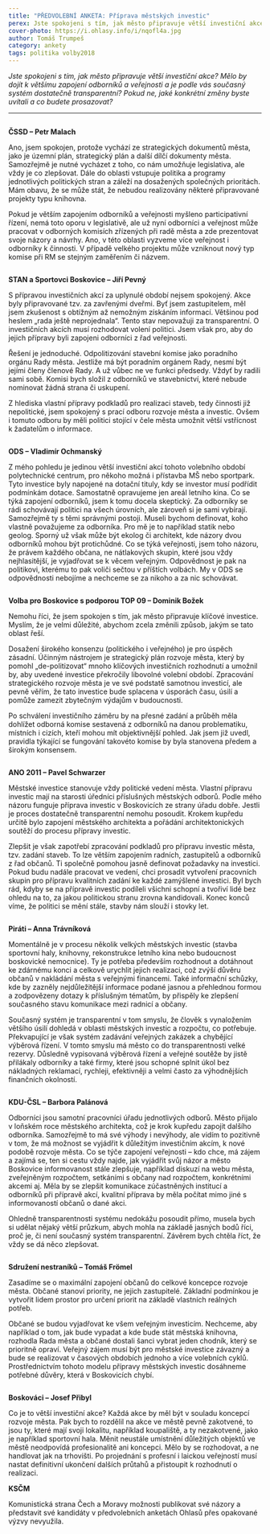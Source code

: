 ```yaml
---
title: "PŘEDVOLEBNÍ ANKETA: Příprava městských investic"
perex: Jste spokojeni s tím, jak město připravuje větší investiční akce? Mělo by dojít k většímu zapojení odborníků a veřejnosti a je podle vás současný systém dostatečně transparentní?
cover-photo: https://i.ohlasy.info/i/nqofl4a.jpg
author: Tomáš Trumpeš
category: ankety
tags: politika volby2018
---
```


*Jste spokojeni s tím, jak město připravuje větší investiční akce? Mělo by dojít k většímu zapojení odborníků a veřejnosti a je podle vás současný systém dostatečně transparentní? Pokud ne, jaké konkrétní změny byste uvítali a co budete prosazovat?*

---

<img class="profile-picture" src="https://i.ohlasy.info/i/hdayrco.jpg" alt="" />

**ČSSD – Petr Malach**

Ano, jsem spokojen, protože vychází ze strategických dokumentů města, jako je územní plán, strategický plán a další dílčí dokumenty města. Samozřejmě je nutné vycházet z toho, co nám umožňuje legislativa, ale vždy je co zlepšovat. Dále do oblasti vstupuje politika a programy jednotlivých politických stran a záleží na dosažených společných prioritách. Mám obavu, že se může stát, že nebudou realizovány některé připravované projekty typu knihovna.

Pokud je větším zapojením odborníků a veřejnosti myšleno participativní řízení, nemá toto oporu v legislativě, ale už nyní odborníci a veřejnost může pracovat v odborných komisích zřízených při radě města a zde prezentovat svoje názory a návrhy. Ano, v této oblasti vyzveme více veřejnost i odborníky k činnosti. V případě velkého projektu může vzniknout nový typ komise při RM se stejným zaměřením či názvem.

<img class="profile-picture" src="https://i.ohlasy.info/i/mhqqots.jpg" alt="" />

**STAN a Sportovci Boskovice – Jiří Pevný**

S přípravou investičních akcí za uplynulé období nejsem spokojený. Akce byly připravované tzv. za zavřenými dveřmi. Byť jsem zastupitelem, měl jsem zkušenost s obtížným až nemožným získáním informací. Většinou pod heslem „rada ještě neprojednala“. Tento stav nepovažuji za transparentní. O investičních akcích musí rozhodovat volení politici. Jsem však pro, aby do jejich přípravy byli zapojeni odborníci z řad veřejnosti.

Řešení je jednoduché. Odpolitizování stavební komise jako poradního orgánu Rady města. Jestliže má být poradním orgánem Rady, nesmí být jejími členy členové Rady. A už vůbec ne ve funkci předsedy. Vždyť by radili sami sobě. Komisi bych složil z odborníků ve stavebnictví, které nebude nominovat žádná strana či uskupení.

Z hlediska vlastní přípravy podkladů pro realizaci staveb, tedy činnosti již nepolitické, jsem spokojený s prací odboru rozvoje města a investic. Ovšem i tomuto odboru by měli politici stojící v čele města umožnit větší vstřícnost k žadatelům o informace.

<img class="profile-picture" src="https://i.ohlasy.info/i/1nfgpri.jpg" alt="" />

**ODS – Vladimír Ochmanský**

Z mého pohledu je jedinou větší investiční akcí tohoto volebního období polytechnické centrum, pro někoho možná i přístavba MŠ nebo sportpark. Tyto investice byly napojené na dotační tituly, kdy se investor musí podřídit podmínkám dotace. Samostatně opravujeme jen areál letního kina. Co se týká zapojení odborníků, jsem k tomu docela skeptický. Za odborníky se rádi schovávají politici na všech úrovních, ale zároveň si je sami vybírají. Samozřejmě ty s těmi správnými postoji. Museli bychom definovat, koho vlastně považujeme za odborníka. Pro mě je to například statik nebo geolog. Sporný už však může být ekolog či architekt, kde názory dvou odborníků mohou být protichůdné. Co se týká veřejnosti, jsem toho názoru, že právem každého občana, ne nátlakových skupin, které jsou vždy nejhlasitější, je vyjadřovat se k věcem veřejným. Odpovědnost je pak na politikovi, kterému to pak voliči sečtou v příštích volbách. My v ODS se odpovědnosti nebojíme a nechceme se za nikoho a za nic schovávat.

<img class="profile-picture" src="https://i.ohlasy.info/i/urxzznb.jpg" alt="" />

**Volba pro Boskovice s podporou TOP 09 – Dominik Božek**

Nemohu říci, že jsem spokojen s tím, jak město připravuje klíčové investice. Myslím, že je velmi důležité, abychom zcela změnili způsob, jakým se tato oblast řeší.

Dosažení širokého konsenzu (politického i veřejného) je pro úspěch zásadní. Účinným nástrojem je strategický plán rozvoje města, který by pomohl „de-politizovat“ mnoho klíčových investičních rozhodnutí a umožnil by, aby uvedené investice překročily libovolné volební období. Zpracování strategického rozvoje města je ve své podstatě samotnou investicí, ale pevně věřím, že tato investice bude splacena v úsporách času, úsilí a pomůže zamezit zbytečným výdajům v budoucnosti.

Po schválení investičního záměru by na přesné zadání a průběh měla dohlížet odborná komise sestavená z odborníků na danou problematiku, místních i cizích, kteří mohou mít objektivnější pohled. Jak jsem již uvedl, pravidla týkající se fungování takovéto komise by byla stanovena předem a širokým konsensem.

<img class="profile-picture" src="https://i.ohlasy.info/i/79jkojz.jpg" alt="" />

**ANO 2011 – Pavel Schwarzer**

Městské investice stanovuje vždy politické vedení města. Vlastní přípravu investic mají na starosti úředníci příslušných městských odborů. Podle mého názoru funguje příprava investic v Boskovicích ze strany úřadu dobře. Jestli je proces dostatečně transparentní nemohu posoudit. Krokem kupředu určitě bylo zapojení městského architekta a pořádání architektonických soutěží do procesu přípravy investic. 

Zlepšit je však zapotřebí zpracování podkladů pro přípravu investic města, tzv. zadání staveb. To lze větším zapojením radních, zastupitelů a odborníků z řad občanů. Ti společně pomohou jasně definovat požadavky na investici. Pokud budu nadále pracovat ve vedení, chci prosadit vytvoření pracovních skupin pro přípravu kvalitních zadání ke každé zamýšlené investici. Byl bych rád, kdyby se na přípravě investic podíleli všichni schopní a tvořiví lidé bez ohledu na to, za jakou politickou stranu zrovna kandidovali. Konec konců víme, že politici se mění stále, stavby nám slouží i stovky let.

<img class="profile-picture" src="https://i.ohlasy.info/i/qbtiove.jpg" alt="" />

**Piráti – Anna Trávníková**

Momentálně je v procesu několik velkých městských investic (stavba sportovní haly, knihovny, rekonstrukce letního kina nebo budoucnost boskovické nemocnice). Ty je potřeba především rozhodnout a dotáhnout ke zdárnému konci a celkově urychlit jejich realizaci, což zvýší důvěru občanů v nakládání města s veřejnými financemi. Také informační schůzky, kde by zazněly nejdůležitější informace podané jasnou a přehlednou formou a zodpovězeny dotazy k příslušným tématům, by přispěly ke zlepšení současného stavu komunikace mezi radnicí a občany.

Současný systém je transparentní v tom smyslu, že člověk s vynaložením většího úsilí dohledá v oblasti městských investic a rozpočtu, co potřebuje. Překvapující je však systém zadávání veřejných zakázek a chybějící výběrová řízení. V tomto smyslu má město co do transparentnosti velké rezervy. Důsledně vypisovaná výběrová řízení a veřejné soutěže by jistě přilákaly odborníky a také firmy, které jsou schopné splnit úkol bez nákladných reklamací, rychleji, efektivněji a velmi často za výhodnějších finančních okolností.

<img class="profile-picture" src="https://i.ohlasy.info/i/lwqw1ap.jpg" alt="" />

**KDU-ČSL – Barbora Palánová**

Odborníci jsou samotní pracovníci úřadu jednotlivých odborů. Město přijalo v loňském roce městského architekta, což je krok kupředu zapojit dalšího odborníka. Samozřejmě to má své výhody i nevýhody, ale vidím to pozitivně v tom, že má možnost se vyjádřit k důležitým investičním akcím, k nové podobě rozvoje města. Co se týče zapojení veřejnosti – kdo chce, má zájem a zajímá se, ten si cestu vždy najde, jak vyjádřit svůj názor a město Boskovice informovanost stále zlepšuje, například diskuzí na webu města, zveřejněným rozpočtem, setkáními s občany nad rozpočtem, konkrétními akcemi aj. Měla by se zlepšit komunikace zúčastněných institucí a odborníků při přípravě akcí, kvalitní příprava by měla počítat mimo jiné s informovaností občanů o dané akci.

Ohledně transparentnosti systému nedokážu posoudit přímo, musela bych si udělat nějaký větší průzkum, abych mohla na základě jasných bodů říci, proč je, či není současný systém transparentní. Závěrem bych chtěla říct, že vždy se dá něco zlepšovat. 

<img class="profile-picture" src="https://i.ohlasy.info/i/m1th1an.jpg" alt="" />

**Sdružení nestraníků – Tomáš Frömel**

Zasadíme se o maximální zapojení občanů do celkové koncepce rozvoje města. Občané stanoví priority, ne jejich zastupitelé. Základní podmínkou je vytvořit lidem prostor pro určení priorit na základě vlastních reálných potřeb.

Občané se budou vyjadřovat ke všem veřejným investicím. Nechceme, aby například o tom, jak bude vypadat a kde bude stát městská knihovna, rozhodla Rada města a občané dostali šanci vybrat jeden chodník, který se prioritně opraví. Veřejný zájem musí být pro městské investice závazný a bude se realizovat v časových obdobích jednoho a více volebních cyklů. Prostřednictvím tohoto modelu přípravy městských investic dosáhneme potřebné důvěry, která v Boskovicích chybí.

<img class="profile-picture" src="https://i.ohlasy.info/i/3nqyi7u.jpg" alt="" />

**Boskováci – Josef Přibyl**

Co je to větší investiční akce? Každá akce by měl být v souladu koncepcí rozvoje města. Pak bych to rozdělil na akce ve městě pevně zakotvené, to jsou ty, které mají svoji lokalitu, například koupaliště, a ty nezakotvené, jako je například sportovní hala. Měnit neustále umístnění důležitých objektů ve městě neodpovídá profesionalitě ani koncepci. Mělo by se rozhodovat, a ne handlovat jak na trhovišti. Po projednání s profesní i laickou veřejností musí nastat definitivní ukončení dalších průtahů a přistoupit k rozhodnutí o realizaci.

**KSČM**

Komunistická strana Čech a Moravy možnosti publikovat své názory a představit své kandidáty v předvolebních anketách Ohlasů přes opakované výzvy nevyužila.

